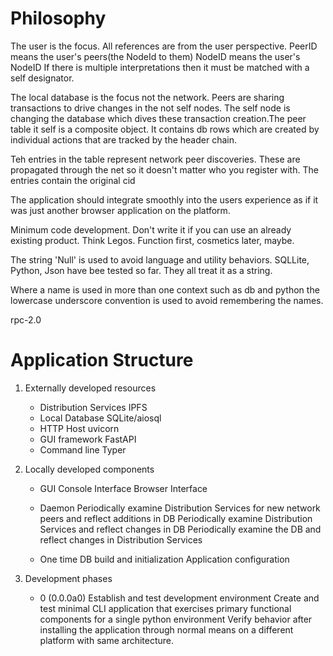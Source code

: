 # Philosophy

The user is the focus. All references are from the user perspective. PeerID means the user's peers(the NodeId to them) NodeID means the user's NodeID If there is multiple interpretations then it must be matched with a self designator.

The local database is the focus not the network. Peers are sharing transactions to drive changes in the not self nodes. The self node is changing the database which dives these transaction creation.The peer table it self is a composite object. It contains db rows which are created by individual actions that are tracked by the header chain.

Teh entries in the table represent network peer discoveries. These are propagated through the net so it doesn't matter who you register with. The entries contain the original cid

The application should integrate smoothly into the users experience as if it was just another browser application on the platform.

Minimum code development. Don't write it if you can use an already existing product. Think Legos. Function first, cosmetics later, maybe.


The string 'Null' is used to avoid language and utility behaviors. SQLLite, Python, Json have bee tested so far. They all treat it as a string.

Where a name is used in more than one context such as db and python the lowercase underscore convention is used to avoid remembering the names.

rpc-2.0

# Application Structure

1. Externally developed resources

    - Distribution Services
        IPFS
    - Local Database
        SQLite/aiosql
    - HTTP Host
        uvicorn
    - GUI framework
        FastAPI
    - Command line
        Typer

2. Locally developed components

    - GUI
        Console Interface
        Browser Interface

    - Daemon
        Periodically examine Distribution Services for new network peers and reflect additions in DB
        Periodically examine Distribution Services and reflect changes in DB
        Periodically examine the DB and reflect changes in Distribution Services

    - One time
         DB build and initialization
         Application configuration

3. Development phases

    - 0 (0.0.0a0)
        Establish and test development environment
        Create and test minimal CLI application that exercises primary functional components for a single python environment
        Verify behavior after installing the application through normal means on a different platform with same architecture.
